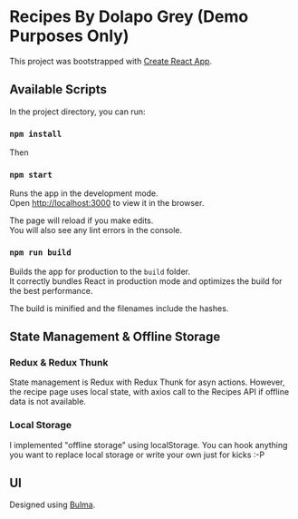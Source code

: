 # Recipes By Dolapo Grey (Demo Purposes Only)

This project was bootstrapped with [Create React App](https://github.com/facebook/create-react-app).

## Available Scripts

In the project directory, you can run:

### `npm install`

Then

### `npm start`

Runs the app in the development mode.<br />
Open [http://localhost:3000](http://localhost:3000) to view it in the browser.

The page will reload if you make edits.<br />
You will also see any lint errors in the console.


### `npm run build`

Builds the app for production to the `build` folder.<br />
It correctly bundles React in production mode and optimizes the build for the best performance.

The build is minified and the filenames include the hashes.<br />


## State Management & Offline Storage

### Redux & Redux Thunk

State management is Redux with Redux Thunk for asyn actions. However, the recipe page uses local state, with axios call to the Recipes API if offline data is not available. 

### Local Storage
I implemented "offline storage" using localStorage. You can hook anything you want to replace local storage or write your own just for kicks :-P


## UI

Designed using [Bulma](https://bulma.io).